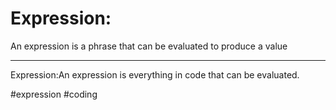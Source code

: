 # Expression:

An expression is a phrase that can be evaluated to produce a value
***
Expression:An expression is everything in code that can be evaluated.


#expression 
#coding 